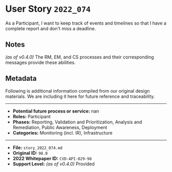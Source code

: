 
# User Story `2022_074` #

<!-- story-start -->As a Participant, I want to keep track of events and timelines so that I have a complete report and don't miss a deadline. <!-- story-end -->

## Notes ##

*(as of v0.4.0)*
The RM, EM, and CS processes and their corresponding messages provide these abilities.

## Metadata ##

Following is additional information compiled from our original design materials.
We are including it here for future reference and traceability.

---

- **Potential future process or service:** nan
- **Roles:** Participant
- **Phases:** Reporting, Validation and Prioritization, Analysis and Remediation, Public Awareness, Deployment
- **Categories:** Monitoring (incl. IR), Infrastructure

---

- **File:** `story_2022_074.md`
- **Original ID:** `98.0`
- **2022 Whitepaper ID:** `CVD-API-029-98`
- **Support Level:** *(as of v0.4.0)* Provided
